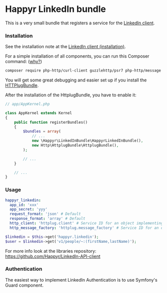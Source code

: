 # Happyr LinkedIn bundle

This is a very small bundle that registers a service for the [LinkedIn client](https://github.com/Happyr/LinkedIn-API-client).

### Installation

See the installation note at the [LinkedIn client (installation)](https://github.com/Happyr/LinkedIn-API-client#installation).

For a simple installation of all components, you can run this Composer command: ([why?](http://php-http.readthedocs.io/en/latest/httplug/users.html))
```bash
composer require php-http/curl-client guzzlehttp/psr7 php-http/message happyr/linkedin-bundle
```

You will get some great debugging and easier set up if you install the [HTTPlugBundle](https://github.com/php-http/HttplugBundle).

After the installation of the HttplugBundle, you have to enable it:
```php
// app/AppKernel.php

class AppKernel extends Kernel
{
    public function registerBundles()
    {
        $bundles = array(
            // ...
            new \Happyr\LinkedInBundle\HappyrLinkedInBundle(),
            new Http\HttplugBundle\HttplugBundle(),
        );

        // ...
    }

    // ...
}
```

### Usage 

```yaml
happyr_linkedin:
  app_id: 'xxx'
  app_secret: 'yyy'
  request_format: 'json' # Default
  response_format: 'array' # Default
  http_client: 'httplug.client' # Service ID for an object implementing Http\Client\HttpClient 
  http_message_factory: 'httplug.message_factory' # Service ID for an object implementing Http\Message\MessageFactory
```

```php
$linkedin = $this->get('happyr.linkedin');
$user = $linkedin->get('v1/people/~:(firstName,lastName)');
```

For more info look at the libraries repository: https://github.com/Happyr/LinkedIn-API-client

### Authentication

The easiest way to implement LinkedIn Authentication is to use Symfony's Guard component. 
